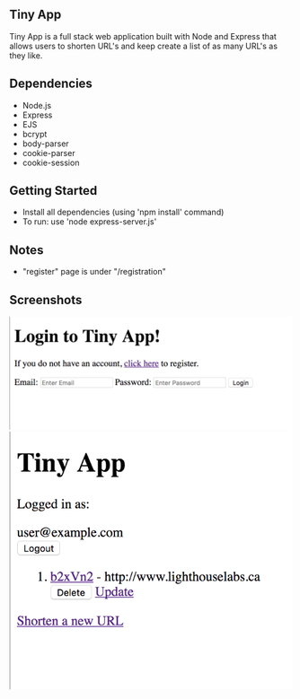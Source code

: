 ## Tiny App

Tiny App is a full stack web application built with Node and Express that allows users to shorten URL's and keep create a list of as many URL's as they like.

## Dependencies

- Node.js
- Express
- EJS
- bcrypt
- body-parser
- cookie-parser
- cookie-session

## Getting Started

- Install all dependencies (using 'npm install' command)
- To run: use 'node express-server.js'

## Notes

- "register" page is under "/registration"

## Screenshots

!["Screenshot for Login Page"](https://github.com/brandonsamuel1/not-so-tiny-app/blob/master/docs/login-page.png?raw=true)
!["Screenshot for Login Page"](https://github.com/brandonsamuel1/not-so-tiny-app/blob/master/docs/urls-page.png?raw=true)